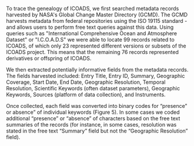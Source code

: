 To trace the genealogy of ICOADS, we first searched metadata records harvested by NASA's Global Change Master Directory (GCMD). The GCMD harvests metadata from federal repositories using the ISO 19115 standard - and allows users to perform free text queries against this data. Using queries such as "International Comprehensive Ocean and Atmosphere Dataset" or "I.C.O.A.D.S" we were able to locate 99 records related to ICOADS, of which only 23 represented different versions or subsets of the ICOADS project. This means that the remaining 76 records represented derivatives or offspring of ICOADS. 

We then extracted potentially informative fields from the metadata records. The fields harvested included: Entry Title, Entry ID, Summary, Geographic Coverage, Start Date, End Date, Geographic Resolution, Temporal Resolution, Scientific Keywords (often dataset parameters), Geographic Keywords, Sources (platform of data collection), and Instruments. 

Once collected, each field was converted into binary codes for “presence” or absence” of individual keywords (Figure 5). In some cases we coded additional “presence” or “absence” of characters based on the free text summaries of the records (for instance, in some cases, resolution was stated in the free text “Summary” field but not the “Geographic Resolution” field).

